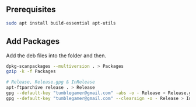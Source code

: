 
## Prerequisites
```bash
sudo apt install build-essential apt-utils
```

## Add Packages
Add the deb files into the folder and then.
```bash
dpkg-scanpackages --multiversion . > Packages
gzip -k -f Packages

# Release, Release.gpg & InRelease
apt-ftparchive release . > Release
gpg --default-key "tumblegamer@gmail.com" -abs -o - Release > Release.gpg
gpg --default-key "tumblegamer@gmail.com" --clearsign -o - Release > InRelease
```
